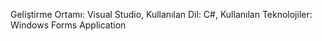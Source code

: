 Geliştirme Ortamı: Visual Studio, Kullanılan Dil: C#, Kullanılan Teknolojiler: Windows Forms Application
